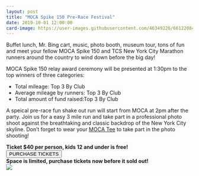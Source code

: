 ```yaml
---
layout: post
title: "MOCA Spike 150 Pre-Race Festival"
date: 2019-10-01 12:00:00
card-image: https://user-images.githubusercontent.com/46349226/66122084-d445f180-e5ac-11e9-9128-35ffc34ec60d.jpg
---
```

Buffet lunch, Mr. Bing cart, music, photo booth, museum tour, tons of fun and meet your fellow MOCA Spike 150 and TCS New York City Marathon runners around the country to wind down before the big day!


<!--more-->

MOCA Spike 150 relay award ceremony will be presented at 1:30pm to the top winners of three categories: 
<ul>
  <li>Total mileage: Top 3 By Club</li>
  <li>Average mileage by runners: Top 3 By Club</li>
  <li>Total amount of fund raised:Top 3 By Club</li>
</ul>

A speical pre-race fun shake out run will start from MOCA at 2pm after the party.  Join us for a easy 3 mile run and take part in a professional photo shoot against the breathtaking and classic backdrop of the New York City skyline. Don’t forget to wear your <a href="https://www.mocaspike150.org/posts/2019-10-01-moca-tshirt-sale">MOCA Tee</a> to take part in the photo shooting!
<div style="text-aligment:center;">
<b>Ticket $40 per person, kids 12 and under is free!</b>
<br>
  <a href="https://my.mocanyc.org/3636/5272"><button>PURCHASE TICKETS</button></a>
<br>
  <b> Space is limited, purchase tickets now before it sold out!</b>
 </div>
 <a href="https://my.mocanyc.org/3636/5272"><img src="https://user-images.githubusercontent.com/46349226/66163416-4bf03c80-e5fe-11e9-902c-e739f1614383.jpg"></a>

  
